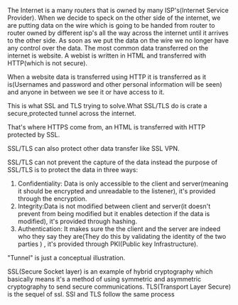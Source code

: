 The Internet is a many routers that is owned by many ISP's(Internet Service Provider).
When we decide to speck on the other side of the internet,
we are putting data on the wire which is going to be handed from router to router owned by different isp's all the way across the internet until it arrives to the other side. 
As soon as we put the data on the wire we no longer have any control over the data.
The most common data transferred on the internet is website.
A webist is written in HTML and transferred with HTTP(which is not secure).

When a website data is transferred using HTTP it is transferred as it is(Usernames and password and other personal information will be seen) and anyone in between we see it or have access to it.

This is what SSL and TLS trying to solve.What SSL/TLS do is crate a secure,protected tunnel across the internet.

That's where HTTPS come from, an HTML is transferred with HTTP protected by SSL.

SSL/TLS can also protect other data transfer like SSL VPN.

SSL/TLS can not prevent the capture of the data instead the purpose of SSL/TLS is to protect the data in three ways:
 1. Confidentiality: Data is only accessible to the client and server(meaning it should be encrypted and unreadable to the listener), it's provided through the encryption.
 2. Integrity:Data is not modified between client and server(it doesn't prevent from being modified but it enables detection if the data is modified), it's provided through hashing.
 3. Authentication: It makes sure the the client and the server are indeed who they say they are(They do this by validating the identity of the two parties ) , it's provided through PKI(Public key Infrastructure).
 
"Tunnel" is just a conceptual illustration.

SSL(Secure Socket layer) is an example of hybrid cryptography which basically means it's a method of using symmetric and asymmetric cryptography to send secure communications.
TLS(Transport Layer Secure) is the sequel of ssl.
SSl and TLS follow the same process